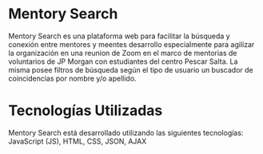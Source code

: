 # Mentory Search

Mentory Search es una plataforma web para facilitar la búsqueda y conexión entre mentores y meentes desarrollo especialmente 
para agilizar la organización en una reunion de Zoom en el marco de mentorias de voluntarios de JP Morgan con estudiantes del centro Pescar Salta.
La misma posee filtros de búsqueda según el tipo de usuario un buscador de coincidencias por nombre y/o apellido.

# Tecnologías Utilizadas

Mentory Search está desarrollado utilizando las siguientes tecnologías:
JavaScript (JS), HTML, CSS, JSON, AJAX
